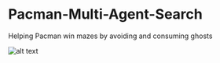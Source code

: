 # Pacman-Multi-Agent-Search
Helping Pacman win mazes by avoiding and consuming ghosts

![alt text](https://inst.eecs.berkeley.edu/~cs188/sp21/assets/images/pacman_multi_agent.png)
